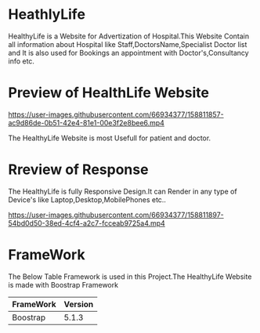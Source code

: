 # HeathlyLife

HealthyLife is a Website for Advertization of Hospital.This Website Contain all information about Hospital like Staff,DoctorsName,Specialist Doctor list and It is 
also used for Bookings an appointment with Doctor's,Consultancy info etc.

# Preview of HealthLife Website

https://user-images.githubusercontent.com/66934377/158811857-ac9d86de-0b51-42e4-81e1-00e3f2e8bee6.mp4

The HealthyLife Website is most Usefull for patient and doctor.

# Rreview of Response
The HealthyLife is fully Responsive Design.It can Render in any type of Device's like Laptop,Desktop,MobilePhones etc..

https://user-images.githubusercontent.com/66934377/158811897-54bd0d50-38ed-4cf4-a2c7-fcceab9725a4.mp4

# FrameWork 

The Below Table Framework is used in this Project.The HealthyLife Website is made with Boostrap Framework

| FrameWork  | Version |
| ------------- | ------------- |
| Boostrap  | 5.1.3  |




